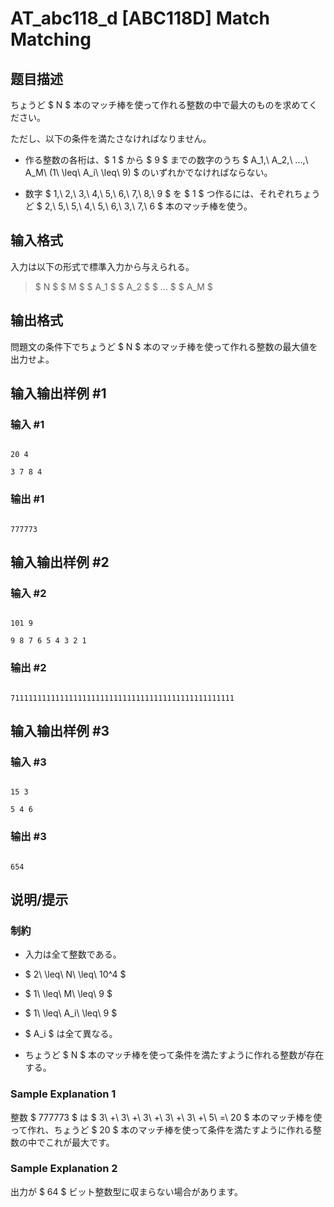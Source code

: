 # AT_abc118_d [ABC118D] Match Matching

## 题目描述

[problemUrl]: https://atcoder.jp/contests/abc118/tasks/abc118_d

ちょうど $ N $ 本のマッチ棒を使って作れる整数の中で最大のものを求めてください。

ただし、以下の条件を満たさなければなりません。

- 作る整数の各桁は、$ 1 $ から $ 9 $ までの数字のうち $ A_1,\ A_2,\ ...,\ A_M\ (1\ \leq\ A_i\ \leq\ 9) $ のいずれかでなければならない。
- 数字 $ 1,\ 2,\ 3,\ 4,\ 5,\ 6,\ 7,\ 8,\ 9 $ を $ 1 $ つ作るには、それぞれちょうど $ 2,\ 5,\ 5,\ 4,\ 5,\ 6,\ 3,\ 7,\ 6 $ 本のマッチ棒を使う。

## 输入格式

入力は以下の形式で標準入力から与えられる。

> $ N $ $ M $ $ A_1 $ $ A_2 $ $ ... $ $ A_M $

## 输出格式

問題文の条件下でちょうど $ N $ 本のマッチ棒を使って作れる整数の最大値を出力せよ。

## 输入输出样例 #1

### 输入 #1

```
20 4
3 7 8 4
```

### 输出 #1

```
777773
```

## 输入输出样例 #2

### 输入 #2

```
101 9
9 8 7 6 5 4 3 2 1
```

### 输出 #2

```
71111111111111111111111111111111111111111111111111
```

## 输入输出样例 #3

### 输入 #3

```
15 3
5 4 6
```

### 输出 #3

```
654
```

## 说明/提示

### 制約

- 入力は全て整数である。
- $ 2\ \leq\ N\ \leq\ 10^4 $
- $ 1\ \leq\ M\ \leq\ 9 $
- $ 1\ \leq\ A_i\ \leq\ 9 $
- $ A_i $ は全て異なる。
- ちょうど $ N $ 本のマッチ棒を使って条件を満たすように作れる整数が存在する。

### Sample Explanation 1

整数 $ 777773 $ は $ 3\ +\ 3\ +\ 3\ +\ 3\ +\ 3\ +\ 5\ =\ 20 $ 本のマッチ棒を使って作れ、ちょうど $ 20 $ 本のマッチ棒を使って条件を満たすように作れる整数の中でこれが最大です。

### Sample Explanation 2

出力が $ 64 $ ビット整数型に収まらない場合があります。